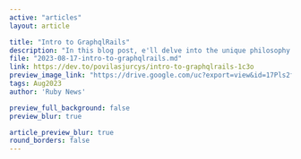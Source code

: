 ```yaml
---
active: "articles"
layout: article

title: "Intro to GraphqlRails"
description: "In this blog post, e'll delve into the unique philosophy of GraphqlRails, one that doesn't just view GraphQL as an isolated entity, but rather, seamlessly intertwines it with the familiar entities of models, controllers, and routes that form the backbone of every Ruby on Rails project."
file: "2023-08-17-intro-to-graphqlrails.md"
link: https://dev.to/povilasjurcys/intro-to-graphqlrails-1c3o
preview_image_link: "https://drive.google.com/uc?export=view&id=17Pls2fOpUyTdynWqilcdy3HPuvRoHkaw"
tags: Aug2023
author: 'Ruby News'

preview_full_background: false
preview_blur: true

article_preview_blur: true
round_borders: false
---
```


